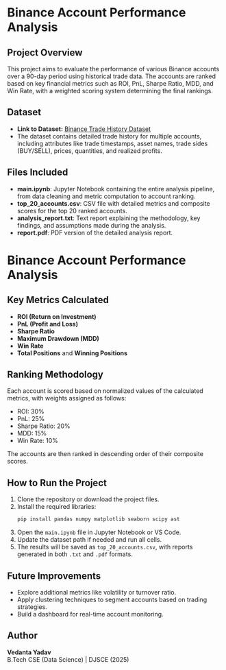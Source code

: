 # Binance Account Performance Analysis

## Project Overview
This project aims to evaluate the performance of various Binance accounts over a 90-day period using historical trade data. The accounts are ranked based on key financial metrics such as ROI, PnL, Sharpe Ratio, MDD, and Win Rate, with a weighted scoring system determining the final rankings.

## Dataset
- **Link to Dataset:** [Binance Trade History Dataset](https://drive.google.com/drive/folders/1ioZ56B5-zTmFuPrT7IihjOVozAgrXxhl)
- The dataset contains detailed trade history for multiple accounts, including attributes like trade timestamps, asset names, trade sides (BUY/SELL), prices, quantities, and realized profits.

## Files Included
- **main.ipynb**: Jupyter Notebook containing the entire analysis pipeline, from data cleaning and metric computation to account ranking.
- **top_20_accounts.csv**: CSV file with detailed metrics and composite scores for the top 20 ranked accounts.
- **analysis_report.txt**: Text report explaining the methodology, key findings, and assumptions made during the analysis.
- **report.pdf**: PDF version of the detailed analysis report.
# Binance Account Performance Analysis

## Key Metrics Calculated
- **ROI (Return on Investment)**
- **PnL (Profit and Loss)**
- **Sharpe Ratio**
- **Maximum Drawdown (MDD)**
- **Win Rate**
- **Total Positions** and **Winning Positions**

## Ranking Methodology
Each account is scored based on normalized values of the calculated metrics, with weights assigned as follows:
- ROI: 30%
- PnL: 25%
- Sharpe Ratio: 20%
- MDD: 15%
- Win Rate: 10%

The accounts are then ranked in descending order of their composite scores.

## How to Run the Project
1. Clone the repository or download the project files.
2. Install the required libraries:
   ```bash
   pip install pandas numpy matplotlib seaborn scipy ast
   ```
3. Open the `main.ipynb` file in Jupyter Notebook or VS Code.
4. Update the dataset path if needed and run all cells.
5. The results will be saved as `top_20_accounts.csv`, with reports generated in both `.txt` and `.pdf` formats.

## Future Improvements
- Explore additional metrics like volatility or turnover ratio.
- Apply clustering techniques to segment accounts based on trading strategies.
- Build a dashboard for real-time account monitoring.

## Author
**Vedanta Yadav**  
B.Tech CSE (Data Science) | DJSCE (2025)
